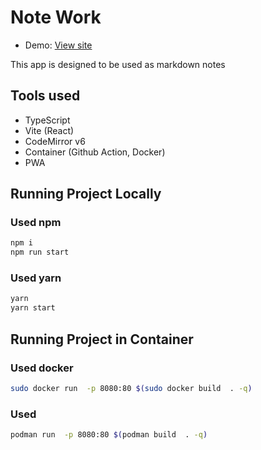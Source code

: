 # Note Work 

- Demo: [View site](https://weldone-dev.github.io/note-work)

This app is designed to be used as markdown notes

## Tools used 
- TypeScript
- Vite (React)
- CodeMirror v6 
- Container (Github Action, Docker)
- PWA

## Running Project Locally
### Used npm
```bash
npm i
npm run start
```
### Used yarn
```bash
yarn
yarn start
```

## Running Project in Container
### Used docker
```bash 
sudo docker run  -p 8080:80 $(sudo docker build  . -q)
```
### Used
```bash
podman run  -p 8080:80 $(podman build  . -q)
```

